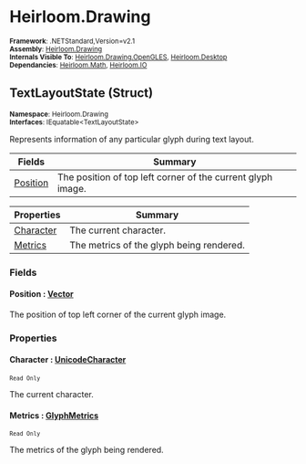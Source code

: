 # Heirloom.Drawing

<small>**Framework**: .NETStandard,Version=v2.1</small>  
<small>**Assembly**: [Heirloom.Drawing](../Heirloom.Drawing/Heirloom.Drawing.md)</small>  
<small>**Internals Visible To**: [Heirloom.Drawing.OpenGLES](../Heirloom.Drawing.OpenGLES/Heirloom.Drawing.OpenGLES.md), [Heirloom.Desktop](../Heirloom.Desktop/Heirloom.Desktop.md)</small>  
<small>**Dependancies**: [Heirloom.Math](../Heirloom.Math/Heirloom.Math.md), [Heirloom.IO](../Heirloom.IO/Heirloom.IO.md)</small>  

## TextLayoutState (Struct)
<small>**Namespace**: Heirloom.Drawing</sub></small>  
<small>**Interfaces**: IEquatable\<TextLayoutState></small>  

Represents information of any particular glyph during text layout.

| Fields | Summary |
|-------|---------|
| [Position](#POSF46C3C91) | The position of top left corner of the current glyph image. |

| Properties | Summary |
|------------|---------|
| [Character](#CHA601A43FD) | The current character. |
| [Metrics](#MET4AD7589B) | The metrics of the glyph being rendered. |

### Fields

#### Position : [Vector](../Heirloom.Math/Heirloom.Math.Vector.md)

The position of top left corner of the current glyph image.

### Properties

#### <a name="CHA601A43FD"></a>Character : [UnicodeCharacter](Heirloom.Drawing.UnicodeCharacter.md)

<small>`Read Only`</small>

The current character.

#### <a name="MET4AD7589B"></a>Metrics : [GlyphMetrics](Heirloom.Drawing.GlyphMetrics.md)

<small>`Read Only`</small>

The metrics of the glyph being rendered.

